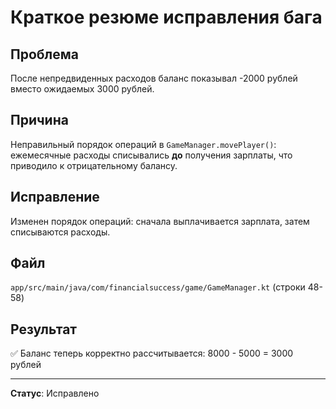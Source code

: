 # Краткое резюме исправления бага

## Проблема
После непредвиденных расходов баланс показывал -2000 рублей вместо ожидаемых 3000 рублей.

## Причина
Неправильный порядок операций в `GameManager.movePlayer()`: ежемесячные расходы списывались **до** получения зарплаты, что приводило к отрицательному балансу.

## Исправление
Изменен порядок операций: сначала выплачивается зарплата, затем списываются расходы.

## Файл
`app/src/main/java/com/financialsuccess/game/GameManager.kt` (строки 48-58)

## Результат
✅ Баланс теперь корректно рассчитывается: 8000 - 5000 = 3000 рублей

---
**Статус**: Исправлено